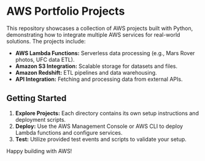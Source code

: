 # AWS Portfolio Projects

This repository showcases a collection of AWS projects built with Python, demonstrating how to integrate multiple AWS services for real-world solutions. The projects include:

- **AWS Lambda Functions:** Serverless data processing (e.g., Mars Rover photos, UFC data ETL).
- **Amazon S3 Integration:** Scalable storage for datasets and files.
- **Amazon Redshift:** ETL pipelines and data warehousing.
- **API Integration:** Fetching and processing data from external APIs.

## Getting Started

1. **Explore Projects:** Each directory contains its own setup instructions and deployment scripts.
2. **Deploy:** Use the AWS Management Console or AWS CLI to deploy Lambda functions and configure services.
3. **Test:** Utilize provided test events and scripts to validate your setup.



Happy building with AWS!

